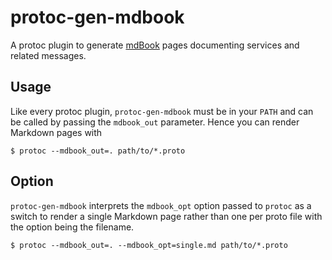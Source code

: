 # protoc-gen-mdbook

A protoc plugin to generate [mdBook](https://rust-lang.github.io/mdBook/) pages
documenting services and related messages.


## Usage

Like every protoc plugin, `protoc-gen-mdbook` must be in your `PATH` and can be
called by passing the `mdbook_out` parameter. Hence you can render Markdown
pages with

    $ protoc --mdbook_out=. path/to/*.proto


## Option

`protoc-gen-mdbook` interprets the `mdbook_opt` option passed to `protoc` as a
switch to render a single Markdown page rather than one per proto file with the
option being the filename.

    $ protoc --mdbook_out=. --mdbook_opt=single.md path/to/*.proto
